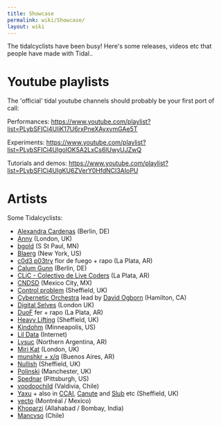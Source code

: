 ```yaml
---
title: Showcase
permalink: wiki/Showcase/
layout: wiki
---
```


The tidalcyclists have been busy! Here's some releases, videos etc that
people have made with Tidal..

# Youtube playlists

The 'official' tidal youtube channels should probably be your first port
of call:

Performances:
<https://www.youtube.com/playlist?list=PLybSFICi4UliK17U6rxPneXAyxvmGAe5T>

Experiments:
<https://www.youtube.com/playlist?list=PLybSFICi4UlgoIOK5A2LxCs6lUwyUJZwQ>

Tutorials and demos:
<https://www.youtube.com/playlist?list=PLybSFICi4UlgKU6ZVerY0HfdNCl3AIoPU>

# Artists

Some Tidalcyclists:

-   [Alexandra
    Cardenas](http://cargocollective.com/tiemposdelruido/Alexandra-Cardenas)
    (Berlin, DE)
-   [Anny](http://anny.audio) (London, UK)
-   [bgold](http://bgold-cosmos.github.io) (S St Paul, MN)
-   [Blaerg](http://immigrantbreastnest.com/album/redundant-tautologies)
    (New York, US)
-   [c0d3 p03try](https://c0d3-p03try.neocities.org/) flor de fuego +
    rapo (La Plata, AR)
-   [Calum Gunn](http://www.calumgunn.com/) (Berlin, DE)
-   [CLiC - Colectivo de Live
    Coders](https://colectivo-de-livecoders.gitlab.io/) (La Plata, AR)
-   [CNDSD](https://vimeo.com/cndsd) (Mexico City, MX)
-   [Control problem](https://soundcloud.com/controlproblem) (Sheffield,
    UK)
-   [Cybernetic Orchestra](http://esp.mcmaster.ca/?page_id=502) lead by
    [David Ogborn](http://www.d0kt0r0.net/) (Hamilton, CA)
-   [Digital Selves](https://www.youtube.com/watch?v=t2KeNblKSFM)
    (London UK)
-   [DuoF](https://duo-f.github.io/) fer + rapo (La Plata, AR)
-   [Heavy Lifting](https://heavy-lifting.github.io/) (Sheffield, UK)
-   [Kindohm](http://kindohm.com/) (Minneapolis, US)
-   [Lil Data](http://data.pcmusic.info/) (Internet)
-   [Lysuc](http://lysuc888.blogspot.co.uk/) (Northern Argentina, AR)
-   [Miri Kat](https://mirikat.bandcamp.com/) (London, UK)
-   [munshkr + x/q](http://ikag.github.io/) (Buenos Aires, AR)
-   [Nullish](http://nullish.org/) (Sheffield, UK)
-   [Polinski](http://www.paulwolinski.co.uk/) (Manchester, UK)
-   [Spednar](https://soundcloud.com/spednar) (Pittsburgh, US)
-   [voodoochild](http://voodoochild.bandcamp.com/) (Valdivia, Chile)
-   [Yaxu](http://slab.org/) + also in [CCAI](http://ccai.lurk.org/),
    [Canute](http://canute.lurk.org/) and [Slub](http://slub.org/) etc
    (Sheffield, UK)
-   [yecto](https://yecto.github.io/) (Montréal / Mexico)
-   [Khoparzi](https://khoparzi.com/) (Allahabad / Bombay, India)
-   [Mancvso](https://soundcloud.com/mancvso/) (Chile)
